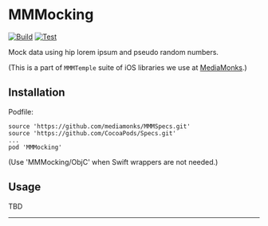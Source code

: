# MMMocking

[![Build](https://github.com/mediamonks/MMMocking/workflows/Build/badge.svg)](https://github.com/mediamonks/MMMocking/actions?query=workflow%3A%22Build)
[![Test](https://github.com/mediamonks/MMMocking/workflows/Test/badge.svg)](https://github.com/mediamonks/MMMocking/actions?query=workflow%3A%22Test)

Mock data using hip lorem ipsum and pseudo random numbers.

(This is a part of `MMMTemple` suite of iOS libraries we use at [MediaMonks](https://www.mediamonks.com/).)

## Installation

Podfile:

```
source 'https://github.com/mediamonks/MMMSpecs.git'
source 'https://github.com/CocoaPods/Specs.git'
...
pod 'MMMocking'
```

(Use 'MMMocking/ObjC' when Swift wrappers are not needed.)

## Usage

TBD

---
